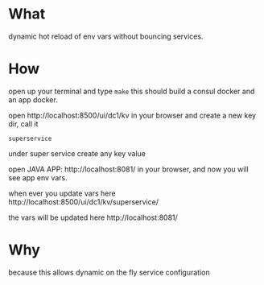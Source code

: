 # What
dynamic hot reload of env vars without bouncing services.

# How
open up your terminal and type `make`
this should build a consul docker and an app docker.

open http://localhost:8500/ui/dc1/kv in your browser
and create a new key dir, call it
```
superservice
```
under super service create any key value 

open JAVA APP: http://localhost:8081/ in your browser, and now you will see app env vars.


when ever you update vars here
http://localhost:8500/ui/dc1/kv/superservice/

the vars will be updated here
http://localhost:8081/

# Why
because this allows dynamic on the fly service configuration

